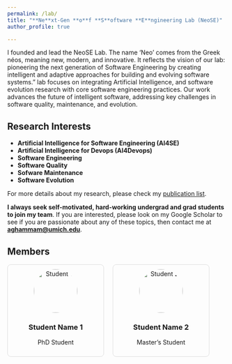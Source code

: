 ```yaml
---
permalink: /lab/
title: "**Ne**xt-Gen **o**f **S**oftware **E**ngineering Lab (NeoSE)"
author_profile: true

---
```


I founded and lead the NeoSE Lab. The name ‘Neo’ comes from the Greek néos, meaning new, modern, and innovative. It reflects the vision of our lab: pioneering the next generation of Software Engineering by creating intelligent and adaptive approaches for building and evolving software systems.” lab focuses on integrating Artificial Intelligence, and software evolution research with core software engineering practices. Our work advances the future of intelligent software, addressing key challenges in software quality, maintenance, and evolution.


## Research Interests

- **Artificial Intelligence for Software Engineering (AI4SE)**
- **Artificial Intelligence for Devops (AI4Devops)**
- **Software Engineering**
- **Software Quality**
- **Sofware Maintenance**
- **Software Evolution**

For more details about my research, please check my [publication list](publications.md).


**I always seek self-motivated, hard-working undergrad and grad students to join my team**. If you are interested, please look on my Google Scholar to see if you are passionate about any of these topics, then contact me at **aghammam@umich.edu**.

## Members

<div style="display: flex; flex-wrap: wrap; gap: 20px;">

  <div style="border: 1px solid #ddd; border-radius: 8px; padding: 10px; width: 200px; text-align: center;">
    <img src="/assets/images/student1.jpg" alt="Student 1" style="width:100px;height:100px;border-radius:50%;">
    <h3>Student Name 1</h3>
    <p>PhD Student</p>
  </div>

  <div style="border: 1px solid #ddd; border-radius: 8px; padding: 10px; width: 200px; text-align: center;">
    <img src="/assets/images/student2.jpg" alt="Student 2" style="width:100px;height:100px;border-radius:50%;">
    <h3>Student Name 2</h3>
    <p>Master’s Student</p>
  </div>

</div>



